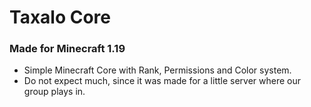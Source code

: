 # Taxalo Core
### Made for Minecraft 1.19

- Simple Minecraft Core with Rank, Permissions and Color system.
- Do not expect much, since it was made for a little server where our group plays in.
